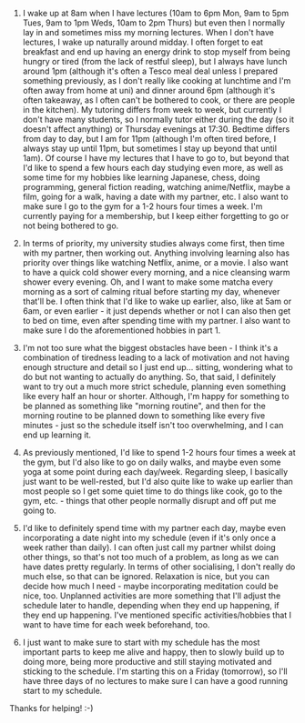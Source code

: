 1. I wake up at 8am when I have lectures (10am to 6pm Mon, 9am to 5pm Tues, 9am to 1pm Weds, 10am to 2pm Thurs) but even then I normally lay in and sometimes miss my morning lectures. When I don't have lectures, I wake up naturally around midday. I often forget to eat breakfast and end up having an energy drink to stop myself from being hungry or tired (from the lack of restful sleep), but I always have lunch around 1pm (although it's often a Tesco meal deal unless I prepared something previously, as I don't really like cooking at lunchtime and I'm often away from home at uni) and dinner around 6pm (although it's often takeaway, as I often can't be bothered to cook, or there are people in the kitchen). My tutoring differs from week to week, but currently I don't have many students, so I normally tutor either during the day (so it doesn't affect anything) or Thursday evenings at 17:30. Bedtime differs from day to day, but I am for 11pm (although I'm often tired before, I always stay up until 11pm, but sometimes I stay up beyond that until 1am). Of course I have my lectures that I have to go to, but beyond that I'd like to spend a few hours each day studying even more, as well as some time for my hobbies like learning Japanese, chess, doing programming, general fiction reading, watching anime/Netflix, maybe a film, going for a walk, having a date with my partner, etc. I also want to make sure I go to the gym for a 1-2 hours four times a week. I'm currently paying for a membership, but I keep either forgetting to go or not being bothered to go.

2. In terms of priority, my university studies always come first, then time with my partner, then working out. Anything involving learning also has priority over things like watching Netflix, anime, or a movie. I also want to have a quick cold shower every morning, and a nice cleansing warm shower every evening. Oh, and I want to make some matcha every morning as a sort of calming ritual before starting my day, whenever that'll be. I often think that I'd like to wake up earlier, also, like at 5am or 6am, or even earlier - it just depends whether or not I can also then get to bed on time, even after spending time with my partner. I also want to make sure I do the aforementioned hobbies in part 1.

3. I'm not too sure what the biggest obstacles have been - I think it's a combination of tiredness leading to a lack of motivation and not having enough structure and detail so I just end up... sitting, wondering what to do but not wanting to actually do anything. So, that said, I definitely want to try out a much more strict schedule, planning even something like every half an hour or shorter. Although, I'm happy for something to be planned as something like "morning routine", and then for the morning routine to be planned down to something like every five minutes - just so the schedule itself isn't too overwhelming, and I can end up learning it.

4. As previously mentioned, I'd like to spend 1-2 hours four times a week at the gym, but I'd also like to go on daily walks, and maybe even some yoga at some point during each day/week. Regarding sleep, I basically just want to be well-rested, but I'd also quite like to wake up earlier than most people so I get some quiet time to do things like cook, go to the gym, etc. - things that other people normally disrupt and off put me going to.

5. I'd like to definitely spend time with my partner each day, maybe even incorporating a date night into my schedule (even if it's only once a week rather than daily). I can often just call my partner whilst doing other things, so that's not too much of a problem, as long as we can have dates pretty regularly. In terms of other socialising, I don't really do much else, so that can be ignored. Relaxation is nice, but you can decide how much I need - maybe incorporating meditation could be nice, too. Unplanned activities are more something that I'll adjust the schedule later to handle, depending when they end up happening, if they end up happening. I've mentioned specific activities/hobbies that I want to have time for each week beforehand, too.

6. I just want to make sure to start with my schedule has the most important parts to keep me alive and happy, then to slowly build up to doing more, being more productive and still staying motivated and sticking to the schedule. I'm starting this on a Friday (tomorrow), so I'll have three days of no lectures to make sure I can have a good running start to my schedule.

Thanks for helping! :-)